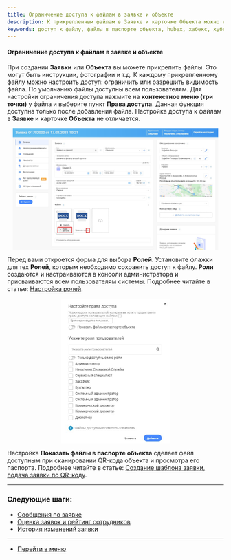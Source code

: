 ```yaml
---
title: Ограничение доступа к файлам в заявке и объекте
description: К прикрепленным файлам в Заявке и карточке Объекта можно настроить ограничение доступа. Загрузите файл и нажмите конктекстное меню (три точки), выберите пункт Права доступа. В форме выбора укажите, для каких ролей необходимо сохранить доступ к файлу. 
keywords: доступ к файлу, файлы в паспорте объекта, hubex, хабекс, хубекс, хабикс
---
```



#### Ограничение доступа к файлам в заявке и объекте
<html>
<meta charset="utf-8">

</html>

<body>

<p>При создании <strong>Заявки</strong> или <strong>Объекта</strong> вы можете прикрепить файлы. Это могут быть
    инструкции, фотографии и т.д. К
    каждому прикрепленному файлу можно настроить доступ: ограничить или разрешить видимость файла. По умолчанию файлы
    доступны всем пользователям.
    Для настройки ограничения доступа нажмите на <strong>контекстное меню (три точки)</strong> у файла и выберите пункт <strong>Права доступа</strong>.
    Данная функция
    доступна только после добавления файла. Настройка доступа к файлам в <strong>Заявке</strong> и карточке <strong>Объекта</strong> не отличается.</p>
<!--После прикрепления файла, вам необходимо навести курсор на
    иконку добавленного приложения и нажать на появившуюся галочку, после чего указать права доступа-->
<div>
    <img style="margin: 0 auto; display: block; max-width: 95%;"
         src="/attachments/images/FAQ/USER/ViewRestriction/Ticket.jpg"/>
</div>


<p>Перед вами откроется форма для выбора <strong>Ролей</strong>. Установите флажки для тех <strong>Ролей</strong>, которым необходимо сохранить доступ к
    файлу. <strong>Роли</strong> создаются и настраиваются в консоли администратора и присваиваются всем пользователям системы. Подробнее читайте в статье: <a href="https://wiki.hubex.ru/docs/FAQ/RU/admin/Roles.html">Настройка ролей</a>.</p>

<div>
    <img style="margin: 0 auto; display: block; max-width: 50%;"
         src="/attachments/images/FAQ/USER/ViewRestriction/Access.jpg"/>
</div>

<p>Настройка <strong>Показать файлы в паспорте объекта</strong> сделает файл доступным при сканировании QR-кода объекта и просмотра его
    паспорта. Подробнее читайте в статье: <a href="https://wiki.hubex.ru/docs/FAQ/RU/user/CreatingTaskTemplates.html">Создание шаблона заявки, подача заявки по QR-коду</a>.</p>
</body>


___
### Следующие шаги:
- [Сообщения по заявке](./Messages.md)
- [Оценка заявок и рейтинг сотрудников](./Rating.md)
- [История изменений заявки](./HistoryOfChanges.md)

___
- [Перейти в меню](http://wiki.hubex.ru)
